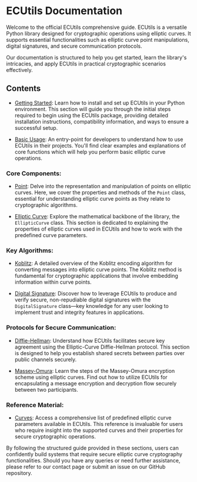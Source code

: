 # ECUtils Documentation

Welcome to the official ECUtils comprehensive guide. ECUtils is a versatile Python library designed for cryptographic operations using elliptic curves. It supports essential functionalities such as elliptic curve point manipulations, digital signatures, and secure communication protocols.

Our documentation is structured to help you get started, learn the library's intricacies, and apply ECUtils in practical cryptographic scenarios effectively.

## Contents

- [Getting Started](installation.md): Learn how to install and set up ECUtils in your Python environment. This section will guide you through the initial steps required to begin using the ECUtils package, providing detailed installation instructions, compatibility information, and ways to ensure a successful setup.

- [Basic Usage](usage.md): An entry-point for developers to understand how to use ECUtils in their projects. You'll find clear examples and explanations of core functions which will help you perform basic elliptic curve operations.

### Core Components:

- [Point](core/point.md): Delve into the representation and manipulation of points on elliptic curves. Here, we cover the properties and methods of the `Point` class, essential for understanding elliptic curve points as they relate to cryptographic algorithms.

- [Elliptic Curve](core/elliptic_curve.md): Explore the mathematical backbone of the library, the `EllipticCurve` class. This section is dedicated to explaining the properties of elliptic curves used in ECUtils and how to work with the predefined curve parameters.

### Key Algorithms:

- [Koblitz](algorithms/koblitz.md): A detailed overview of the Koblitz encoding algorithm for converting messages into elliptic curve points. The Koblitz method is fundamental for cryptographic applications that involve embedding information within curve points.

- [Digital Signature](algorithms/digital_signature.md): Discover how to leverage ECUtils to produce and verify secure, non-repudiable digital signatures with the `DigitalSignature` class—key knowledge for any user looking to implement trust and integrity features in applications.

### Protocols for Secure Communication:

- [Diffie-Hellman](protocols/diffie_hellman.md): Understand how ECUtils facilitates secure key agreement using the Elliptic-Curve Diffie-Hellman protocol. This section is designed to help you establish shared secrets between parties over public channels securely.

- [Massey-Omura](protocols/massey_omura.md): Learn the steps of the Massey-Omura encryption scheme using elliptic curves. Find out how to utilize ECUtils for encapsulating a message encryption and decryption flow securely between two participants.

### Reference Material:

- [Curves](reference/curves.md): Access a comprehensive list of predefined elliptic curve parameters available in ECUtils. This reference is invaluable for users who require insight into the supported curves and their properties for secure cryptographic operations.

By following the structured guide provided in these sections, users can confidently build systems that require secure elliptic curve cryptography functionalities. Should you have any queries or need further assistance, please refer to our contact page or submit an issue on our GitHub repository.